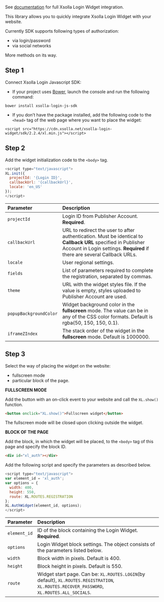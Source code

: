 See [documentation](https://developers.xsolla.com/doc/login/) for full Xsolla Login Widget integration.

This library allows you to quickly integrate Xsolla Login Widget with your website.

Currently SDK supports following types of authorization:
* via login/password
* via social networks

More methods on its way.

## Step 1

Connect Xsolla Login Javascript SDK:
* If your project uses [Bower](http://bower.io), launch the console and run the following command:
```
bower install xsolla-login-js-sdk
```
* If you don’t have the package installed, add the following code to the `<head>` tag of the web page where you want to place the widget:
```
<script src="https://cdn.xsolla.net/xsolla-login-widget/sdk/2.2.4/xl.min.js"></script>
```

## Step 2

Add the widget initialization code to the `<body>` tag.
```js
<script type="text/javascript">
XL.init({
  projectId: '{Login ID}',
  callbackUrl: '{callbackUrl}',
  locale: 'en_US'
});
</script>
```
 Parameter              | Description                                                                                                                                                                                
:-----------------------|:-------------------------------------------------------------------------------------------------------------------------------------------------------------------------------------------
 `projectId`            | Login ID from Publisher Account. **Required**.                                                                                                                                             
 `callbackUrl`          | URL to redirect the user to after authentication. Must be identical to **Callback URL** specified in Publisher Account in Login settings. **Required** if there are several Callback URLs.
 `locale`               | User regional settings.                                                                                                                                                                    
 `fields`               | List of parameters required to complete the registration, separated by commas.                                                                                                             
 `theme`                | URL with the widget styles file. If the value is empty, styles uploaded to Publisher Account are used.                                                                                     
 `popupBackgroundColor` | Widget background color in the **fullscreen** mode. The value can be in any of the CSS color formats. Default is rgba(50, 150, 150, 0.1).                                                           
 `iframeZIndex`         | The stack order of the widget in the **fullscreen** mode. Default is 1000000.                                                                                                                             

## Step 3

Select the way of placing the widget on the website:
* fullscreen mode
* particular block of the page.

**FULLSCREEN MODE**

Add the button with an on-click event to your website and call the `XL.show()` function.

``` html
<button onclick="XL.show()">Fullscreen widget</button>
```

The fullscreen mode will be closed upon clicking outside the widget.

**BLOCK OF THE PAGE**

Add the block, in which the widget will be placed, to the `<body>` tag of this page and specify the block ID.

``` html
<div id="xl_auth"></div>
```

Add the following script and specify the parameters as described below.

``` js
<script type="text/javascript">
var element_id = 'xl_auth';
var options = {
  width: 400,
  height: 550,
  route: XL.ROUTES.REGISTRATION
};
XL.AuthWidget(element_id, options);
</script>
```
 Parameter    | Description                                                                                                                                
:-------------|:-------------------------------------------------------------------------------------------------------------------------------------------
 `element_id` | ID of the block containing the Login Widget. **Required**.                                                                                 
 `options`    | Login Widget block settings. The object consists of the parameters listed below.                                                           
 `width`      | Block width in pixels. Default is 400.                                                                                                     
 `height`     | Block height in pixels. Default is 550.                                                                                                    
 `route`      | Widget start page. Can be: `XL.ROUTES.LOGIN`(by default), `XL.ROUTES.REGISTRATION`, `XL.ROUTES.RECOVER_PASSWORD`, `XL.ROUTES.ALL_SOCIALS`.
